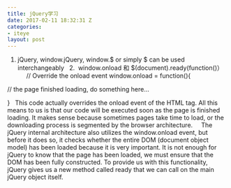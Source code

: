 ```yaml
---
title: jQuery学习
date: 2017-02-11 18:32:31 Z
categories:
- iteye
layout: post
---
```


1. jQuery, window.jQuery, window.$ or simply $ can be used interchangeably   2.  window.onload 和 $(document).ready(function()）        // Override the onload event
window.onload = function(){

// the page finished loading, do something here...

}   This code actually overrides the onload event of the HTML <body> tag. All this means to us is that our code will be executed soon as the page is finished loading. It makes sense because sometimes pages take time to load, or the downloading process is segmented by the browser architecture.     The jQuery internal architecture also utilizes the window.onload event, but before it does so, it checks whether the entire DOM (document object model) has been loaded because it is very important. It is not enough for jQuery to know that the page has been loaded, we must ensure that the DOM has been fully constructed. To provide us with this functionality, jQuery gives us a new method called ready that we can call on the main jQuery object itself.